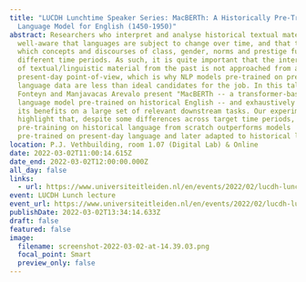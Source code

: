 ```yaml
---
title: "LUCDH Lunchtime Speaker Series: MacBERTh: A Historically Pre-Trained
  Language Model for English (1450-1950)"
abstract: Researchers who interpret and analyse historical textual material are
  well-aware that languages are subject to change over time, and that the way in
  which concepts and discourses of class, gender, norms and prestige function in
  different time periods. As such, it is quite important that the interpretation
  of textual/linguistic material from the past is not approached from a
  present-day point-of-view, which is why NLP models pre-trained on present-day
  language data are less than ideal candidates for the job. In this talk,
  Fonteyn and Manjavacas Arevalo present "MacBERTh -- a transformer-based
  language model pre-trained on historical English -- and exhaustively assess
  its benefits on a large set of relevant downstream tasks. Our experiments
  highlight that, despite some differences across target time periods,
  pre-training on historical language from scratch outperforms models
  pre-trained on present-day language and later adapted to historical language.
location: P.J. Vethbuilding, room 1.07 (Digital Lab) & Online
date: 2022-03-02T11:00:14.615Z
date_end: 2022-03-02T12:00:00.000Z
all_day: false
links:
  - url: https://www.universiteitleiden.nl/en/events/2022/02/lucdh-lunchtime-speaker-series-fonteyn-manjavacas
event: LUCDH Lunch lecture
event_url: https://www.universiteitleiden.nl/en/events/2022/02/lucdh-lunchtime-speaker-series-fonteyn-manjavacas
publishDate: 2022-03-02T13:34:14.633Z
draft: false
featured: false
image:
  filename: screenshot-2022-03-02-at-14.39.03.png
  focal_point: Smart
  preview_only: false
---
```

